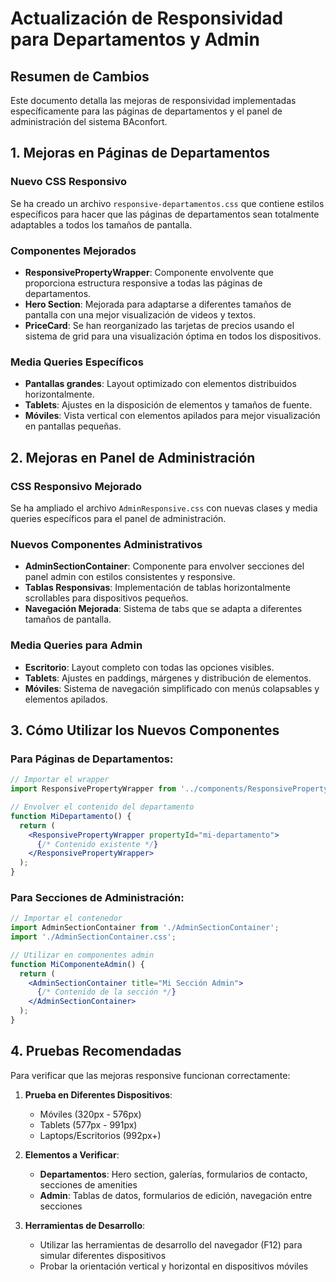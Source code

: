 # Actualización de Responsividad para Departamentos y Admin

## Resumen de Cambios

Este documento detalla las mejoras de responsividad implementadas específicamente para las páginas de departamentos y el panel de administración del sistema BAconfort.

## 1. Mejoras en Páginas de Departamentos

### Nuevo CSS Responsivo
Se ha creado un archivo `responsive-departamentos.css` que contiene estilos específicos para hacer que las páginas de departamentos sean totalmente adaptables a todos los tamaños de pantalla.

### Componentes Mejorados
- **ResponsivePropertyWrapper**: Componente envolvente que proporciona estructura responsive a todas las páginas de departamentos.
- **Hero Section**: Mejorada para adaptarse a diferentes tamaños de pantalla con una mejor visualización de videos y textos.
- **PriceCard**: Se han reorganizado las tarjetas de precios usando el sistema de grid para una visualización óptima en todos los dispositivos.

### Media Queries Específicos
- **Pantallas grandes**: Layout optimizado con elementos distribuidos horizontalmente.
- **Tablets**: Ajustes en la disposición de elementos y tamaños de fuente.
- **Móviles**: Vista vertical con elementos apilados para mejor visualización en pantallas pequeñas.

## 2. Mejoras en Panel de Administración

### CSS Responsivo Mejorado
Se ha ampliado el archivo `AdminResponsive.css` con nuevas clases y media queries específicos para el panel de administración.

### Nuevos Componentes Administrativos
- **AdminSectionContainer**: Componente para envolver secciones del panel admin con estilos consistentes y responsive.
- **Tablas Responsivas**: Implementación de tablas horizontalmente scrollables para dispositivos pequeños.
- **Navegación Mejorada**: Sistema de tabs que se adapta a diferentes tamaños de pantalla.

### Media Queries para Admin
- **Escritorio**: Layout completo con todas las opciones visibles.
- **Tablets**: Ajustes en paddings, márgenes y distribución de elementos.
- **Móviles**: Sistema de navegación simplificado con menús colapsables y elementos apilados.

## 3. Cómo Utilizar los Nuevos Componentes

### Para Páginas de Departamentos:
```jsx
// Importar el wrapper
import ResponsivePropertyWrapper from '../components/ResponsivePropertyWrapper/ResponsivePropertyWrapper';

// Envolver el contenido del departamento
function MiDepartamento() {
  return (
    <ResponsivePropertyWrapper propertyId="mi-departamento">
      {/* Contenido existente */}
    </ResponsivePropertyWrapper>
  );
}
```

### Para Secciones de Administración:
```jsx
// Importar el contenedor
import AdminSectionContainer from './AdminSectionContainer';
import './AdminSectionContainer.css';

// Utilizar en componentes admin
function MiComponenteAdmin() {
  return (
    <AdminSectionContainer title="Mi Sección Admin">
      {/* Contenido de la sección */}
    </AdminSectionContainer>
  );
}
```

## 4. Pruebas Recomendadas

Para verificar que las mejoras responsive funcionan correctamente:

1. **Prueba en Diferentes Dispositivos**:
   - Móviles (320px - 576px)
   - Tablets (577px - 991px)
   - Laptops/Escritorios (992px+)

2. **Elementos a Verificar**:
   - **Departamentos**: Hero section, galerías, formularios de contacto, secciones de amenities
   - **Admin**: Tablas de datos, formularios de edición, navegación entre secciones

3. **Herramientas de Desarrollo**:
   - Utilizar las herramientas de desarrollo del navegador (F12) para simular diferentes dispositivos
   - Probar la orientación vertical y horizontal en dispositivos móviles
